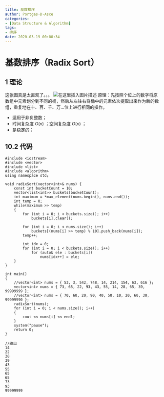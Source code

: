 ```yaml
---
title: 基数排序
author: Portgas·D·Asce
categories:
- [Data Structure & Algorithm]
tags:
- 排序
date: 2020-03-19 00:00:34
---
```


# 基数排序（Radix Sort）
## 1 理论
这张图真是太直观了。。。
![在这里插入图片描述](https://img-blog.csdnimg.cn/2019061217322687.gif)
原理：先按照个位上的数字将原数组中元素划分到不同的桶，然后从左往右将桶中的元素依次提取出来作为新的数组，重复地在十、百、千、万...位上进行相同的操作。

- 适用于非负整数；
- 时间复杂度 $O(n)$ ；空间复杂度 $O(n)$ ；
- 是稳定的；
## 10.2 代码
```
#include <iostream>
#include <vector>
#include <list>
#include <algorithm>
using namespace std;

void radixSort(vector<int>& nums) {
	const int bucketCount = 10;
	vector<list<int>> buckets(bucketCount);
	int maximum = *max_element(nums.begin(), nums.end());
	int temp = 0;
	while(maximum >> temp)
	{
		for (int i = 0; i < buckets.size(); i++)
			buckets[i].clear();

		for (int i = 0; i < nums.size(); i++)
			buckets[(nums[i] >> temp) % 10].push_back(nums[i]);
		temp++;

		int idx = 0;
		for (int i = 0; i < buckets.size(); i++)
			for (auto& ele : buckets[i])
				nums[idx++] = ele;
	} 
}

int main()
{
	//vector<int> nums = { 53, 3, 542, 748, 14, 214, 154, 63, 616 };
	vector<int> nums = { 73, 65, 22, 93, 43, 55, 14, 28, 65, 39, 99999999 };
	//vector<int> nums = { 70, 60, 20, 90, 40, 50, 10, 20, 60, 30, 99999990 };
	radixSort(nums);
	for (int i = 0; i < nums.size(); i++)
	{
		cout << nums[i] << endl;
	}
	system("pause");
	return 0;
}

//输出
14
22
28
39
43
55
65
65
73
93
99999999
```
